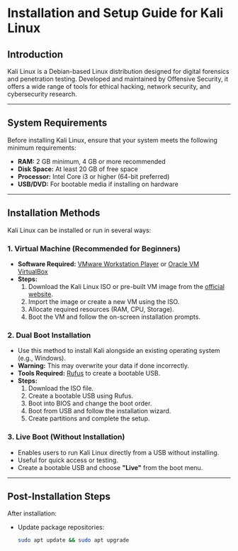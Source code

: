# **Installation and Setup Guide for Kali Linux**

## **Introduction**
Kali Linux is a Debian-based Linux distribution designed for digital forensics and penetration testing. Developed and maintained by Offensive Security, it offers a wide range of tools for ethical hacking, network security, and cybersecurity research.

---

## **System Requirements**
Before installing Kali Linux, ensure that your system meets the following minimum requirements:

- **RAM:** 2 GB minimum, 4 GB or more recommended  
- **Disk Space:** At least 20 GB of free space  
- **Processor:** Intel Core i3 or higher (64-bit preferred)  
- **USB/DVD:** For bootable media if installing on hardware

---

## **Installation Methods**
Kali Linux can be installed or run in several ways:

### 1. **Virtual Machine (Recommended for Beginners)**
- **Software Required:** [VMware Workstation Player](https://www.vmware.com/in/products/workstation-player.html) or [Oracle VM VirtualBox](https://www.virtualbox.org/)
- **Steps:**
  1. Download the Kali Linux ISO or pre-built VM image from the [official website](https://www.kali.org/get-kali/).
  2. Import the image or create a new VM using the ISO.
  3. Allocate required resources (RAM, CPU, Storage).
  4. Boot the VM and follow the on-screen installation prompts.

### 2. **Dual Boot Installation**
- Use this method to install Kali alongside an existing operating system (e.g., Windows).
- **Warning:** This may overwrite your data if done incorrectly.
- **Tools Required:** [Rufus](https://rufus.ie/en/) to create a bootable USB.
- **Steps:**
  1. Download the ISO file.
  2. Create a bootable USB using Rufus.
  3. Boot into BIOS and change the boot order.
  4. Boot from USB and follow the installation wizard.
  5. Create partitions and complete the setup.

### 3. **Live Boot (Without Installation)**
- Enables users to run Kali Linux directly from a USB without installing.
- Useful for quick access or testing.
- Create a bootable USB and choose **"Live"** from the boot menu.

---

## **Post-Installation Steps**
After installation:

- Update package repositories:
  ```bash
  sudo apt update && sudo apt upgrade
